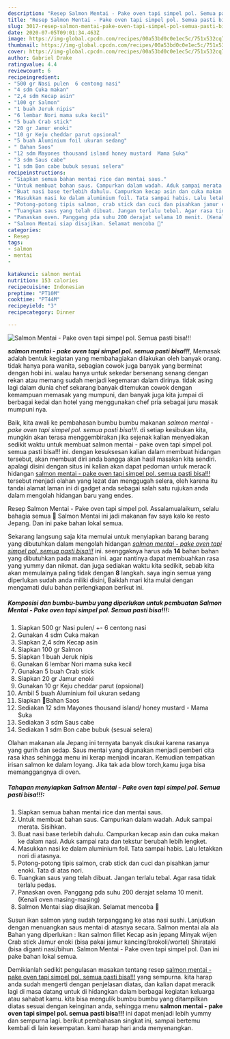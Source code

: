 ```yaml
---
description: "Resep Salmon Mentai - Pake oven tapi simpel pol. Semua pasti bisa!!! yang sempurna"
title: "Resep Salmon Mentai - Pake oven tapi simpel pol. Semua pasti bisa!!! yang sempurna"
slug: 3017-resep-salmon-mentai-pake-oven-tapi-simpel-pol-semua-pasti-bisa-yang-sempurna
date: 2020-07-05T09:01:34.463Z
image: https://img-global.cpcdn.com/recipes/00a53bd0c0e1ec5c/751x532cq70/salmon-mentai-pake-oven-tapi-simpel-pol-semua-pasti-bisa-foto-resep-utama.jpg
thumbnail: https://img-global.cpcdn.com/recipes/00a53bd0c0e1ec5c/751x532cq70/salmon-mentai-pake-oven-tapi-simpel-pol-semua-pasti-bisa-foto-resep-utama.jpg
cover: https://img-global.cpcdn.com/recipes/00a53bd0c0e1ec5c/751x532cq70/salmon-mentai-pake-oven-tapi-simpel-pol-semua-pasti-bisa-foto-resep-utama.jpg
author: Gabriel Drake
ratingvalue: 4.4
reviewcount: 6
recipeingredient:
- "500 gr Nasi pulen  6 centong nasi"
- "4 sdm Cuka makan"
- "2,4 sdm Kecap asin"
- "100 gr Salmon"
- "1 buah Jeruk nipis"
- "6 lembar Nori mama suka kecil"
- "5 buah Crab stick"
- "20 gr Jamur enoki"
- "10 gr Keju cheddar parut opsional"
- "5 buah Aluminium foil ukuran sedang"
- " Bahan Saos"
- "12 sdm Mayones thousand island honey mustard  Mama Suka"
- "3 sdm Saus cabe"
- "1 sdm Bon cabe bubuk sesuai selera"
recipeinstructions:
- "Siapkan semua bahan mentai rice dan mentai saus."
- "Untuk membuat bahan saus. Campurkan dalam wadah. Aduk sampai merata. Sisihkan."
- "Buat nasi base terlebih dahulu. Campurkan kecap asin dan cuka makan ke dalam nasi. Aduk sampai rata dan tekstur berubah lebih lengket."
- "Masukkan nasi ke dalam aluminium foil. Tata sampai habis. Lalu letakkan nori di atasnya."
- "Potong-potong tipis salmon, crab stick dan cuci dan pisahkan jamur enoki. Tata di atas nori."
- "Tuangkan saus yang telah dibuat. Jangan terlalu tebal. Agar rasa tidak terlalu pedas."
- "Panaskan oven. Panggang pda suhu 200 derajat selama 10 menit. (Kenali oven masing-masing)"
- "Salmon Mentai siap disajikan. Selamat mencoba 🥰"
categories:
- Resep
tags:
- salmon
- mentai
- 

katakunci: salmon mentai  
nutrition: 153 calories
recipecuisine: Indonesian
preptime: "PT10M"
cooktime: "PT44M"
recipeyield: "3"
recipecategory: Dinner

---
```



![Salmon Mentai - Pake oven tapi simpel pol. Semua pasti bisa!!!](https://img-global.cpcdn.com/recipes/00a53bd0c0e1ec5c/751x532cq70/salmon-mentai-pake-oven-tapi-simpel-pol-semua-pasti-bisa-foto-resep-utama.jpg)

<b><i>salmon mentai - pake oven tapi simpel pol. semua pasti bisa!!!</i></b>, Memasak adalah bentuk kegiatan yang membahagiakan dilakukan oleh banyak orang. tidak hanya para wanita, sebagian cowok juga banyak yang berminat dengan hobi ini. walau hanya untuk sekedar bersenang senang dengan rekan atau memang sudah menjadi kegemaran dalam dirinya. tidak asing lagi dalam dunia chef sekarang banyak ditemukan cowok dengan kemampuan memasak yang mumpuni, dan banyak juga kita jumpai di berbagai kedai dan hotel yang menggunakan chef pria sebagai juru masak mumpuni nya.

Baik, kita awali ke pembahasan bumbu bumbu makanan <i>salmon mentai - pake oven tapi simpel pol. semua pasti bisa!!!</i>. di setiap kesibukan kita, mungkin akan terasa menggembirakan jika sejenak kalian menyediakan sedikit waktu untuk membuat salmon mentai - pake oven tapi simpel pol. semua pasti bisa!!! ini. dengan kesuksesan kalian dalam membuat hidangan tersebut, akan membuat diri anda bangga akan hasil masakan kita sendiri. apalagi disini dengan situs ini kalian akan dapat pedoman untuk meracik hidangan <u>salmon mentai - pake oven tapi simpel pol. semua pasti bisa!!!</u> tersebut menjadi olahan yang lezat dan menggugah selera, oleh karena itu tandai alamat laman ini di gadget anda sebagai salah satu rujukan anda dalam mengolah hidangan baru yang endes.

Resep Salmon Mentai - Pake oven tapi simpel pol. Assalamualaikum, selalu bahagia semua 🥰 Salmon Mentai ini jadi makanan fav saya kalo ke resto Jepang. Dan ini pake bahan lokal semua.


Sekarang langsung saja kita memulai untuk menyiapkan barang barang yang dibutuhkan dalam mengolah hidangan <u><i>salmon mentai - pake oven tapi simpel pol. semua pasti bisa!!!</i></u> ini. seenggaknya harus ada <b>14</b> bahan bahan yang dibutuhkan pada makanan ini. agar nantinya dapat membuahkan rasa yang yummy dan nikmat. dan juga sediakan waktu kita sedikit, sebab kita akan memulainya paling tidak dengan <b>8</b> langkah. saya ingin semua yang diperlukan sudah anda miliki disini, Baiklah mari kita mulai dengan mengamati dulu bahan perlengkapan berikut ini.

<!--inarticleads1-->

##### Komposisi dan bumbu-bumbu yang diperlukan untuk pembuatan Salmon Mentai - Pake oven tapi simpel pol. Semua pasti bisa!!!:

1. Siapkan 500 gr Nasi pulen/ +- 6 centong nasi
1. Gunakan 4 sdm Cuka makan
1. Siapkan 2,4 sdm Kecap asin
1. Siapkan 100 gr Salmon
1. Siapkan 1 buah Jeruk nipis
1. Gunakan 6 lembar Nori mama suka kecil
1. Gunakan 5 buah Crab stick
1. Siapkan 20 gr Jamur enoki
1. Gunakan 10 gr Keju cheddar parut (opsional)
1. Ambil 5 buah Aluminium foil ukuran sedang
1. Siapkan  🍶Bahan Saos
1. Sediakan 12 sdm Mayones thousand island/ honey mustard - Mama Suka
1. Sediakan 3 sdm Saus cabe
1. Sediakan 1 sdm Bon cabe bubuk (sesuai selera)


Olahan makanan ala Jepang ini ternyata banyak disukai karena rasanya yang gurih dan sedap. Saus mentai yang digunakan menjadi pemberi cita rasa khas sehingga menu ini kerap menjadi incaran. Kemudian tempatkan irisan salmon ke dalam loyang. Jika tak ada blow torch,kamu juga bisa memanggangnya di oven. 

<!--inarticleads2-->

##### Tahapan menyiapkan Salmon Mentai - Pake oven tapi simpel pol. Semua pasti bisa!!!:

1. Siapkan semua bahan mentai rice dan mentai saus.
1. Untuk membuat bahan saus. Campurkan dalam wadah. Aduk sampai merata. Sisihkan.
1. Buat nasi base terlebih dahulu. Campurkan kecap asin dan cuka makan ke dalam nasi. Aduk sampai rata dan tekstur berubah lebih lengket.
1. Masukkan nasi ke dalam aluminium foil. Tata sampai habis. Lalu letakkan nori di atasnya.
1. Potong-potong tipis salmon, crab stick dan cuci dan pisahkan jamur enoki. Tata di atas nori.
1. Tuangkan saus yang telah dibuat. Jangan terlalu tebal. Agar rasa tidak terlalu pedas.
1. Panaskan oven. Panggang pda suhu 200 derajat selama 10 menit. (Kenali oven masing-masing)
1. Salmon Mentai siap disajikan. Selamat mencoba 🥰


Susun ikan salmon yang sudah terpanggang ke atas nasi sushi. Lanjutkan dengan menuangkan saus mentai di atasnya secara. Salmon mentai ala ala Bahan yang diperlukan : Ikan salmon fillet Kecap asin jepang Minyak wijen Crab stick Jamur enoki (bisa pakai jamur kancing/brokoli/wortel) Shirataki (bisa diganti nasi/bihun. Salmon Mentai - Pake oven tapi simpel pol. Dan ini pake bahan lokal semua. 

Demikianlah sedikit pengulasan masakan tentang resep <u>salmon mentai - pake oven tapi simpel pol. semua pasti bisa!!!</u> yang sempurna. kita harap anda sudah mengerti dengan penjelasan diatas, dan kalian dapat meracik lagi di masa datang untuk di hidangkan dalam berbagai kegiatan keluarga atau sahabat kamu. kita bisa mengulik bumbu bumbu yang ditampilkan diatas sesuai dengan keinginan anda, sehingga menu <b>salmon mentai - pake oven tapi simpel pol. semua pasti bisa!!!</b> ini dapat menjadi lebih yummy dan sempurna lagi. berikut pembahasan singkat ini, sampai bertemu kembali di lain kesempatan. kami harap hari anda menyenangkan.
